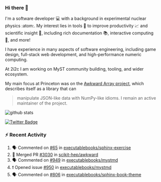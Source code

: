 ### Hi there 👋 

I'm a software developer 💻 with a background in experimental nuclear physics :atom:. My interest lies in tools :wrench: to improve productivity :chart_with_upwards_trend: and scientific insight :telescope:, including rich documentation 📚, interactive computing 🧮, and more! 

I have experience in many aspects of software engineering, including game design, full-stack web development, and high-performance numeric computing. 

At 2i2c I am working on MyST community building, tooling, and wider ecosystem. 

My main focus at Princeton was on the [Awkward Array project](awkward-array.org/), which describes itself as a library that can 
> manipulate JSON-like data with NumPy-like idioms. I remain an active maintainer of the project. 

![github stats](https://github-readme-stats.vercel.app/api?username=agoose77&show_icons=true&hide_rank=true&hide_title=true&bg_color=30,e76445,904e95&text_color=efe3ec&icon_color=efe3ec)
<!--
**agoose77/agoose77** is a ✨ _special_ ✨ repository because its `README.md` (this file) appears on your GitHub profile.

Here are some ideas to get you started:

- 🔭 I’m currently working on ...
- 🌱 I’m currently learning ...
- 👯 I’m looking to collaborate on ...
- 🤔 I’m looking for help with ...
- 💬 Ask me about ...
- 📫 How to reach me: ...
- 😄 Pronouns: ...
- ⚡ Fun fact: ...
-->

[![Twitter Badge](https://img.shields.io/twitter/follow/agoose77?style=flat-square&logo=Twitter&logoColor=white&color=cornflowerblue)](https://twitter.com/agoose77)

### :zap: Recent Activity

<!--START_SECTION:activity-->
1. 🗣 Commented on [#65](https://github.com/executablebooks/sphinx-exercise/pull/65#issuecomment-1978668184) in [executablebooks/sphinx-exercise](https://github.com/executablebooks/sphinx-exercise)
2. 🎉 Merged PR [#3030](https://github.com/scikit-hep/awkward/pull/3030) in [scikit-hep/awkward](https://github.com/scikit-hep/awkward)
3. 🗣 Commented on [#949](https://github.com/executablebooks/mystmd/issues/949#issuecomment-1977323475) in [executablebooks/mystmd](https://github.com/executablebooks/mystmd)
4. ❗ Opened issue [#950](https://github.com/executablebooks/mystmd/issues/950) in [executablebooks/mystmd](https://github.com/executablebooks/mystmd)
5. 🗣 Commented on [#806](https://github.com/executablebooks/sphinx-book-theme/pull/806#issuecomment-1976335192) in [executablebooks/sphinx-book-theme](https://github.com/executablebooks/sphinx-book-theme)
<!--END_SECTION:activity-->
